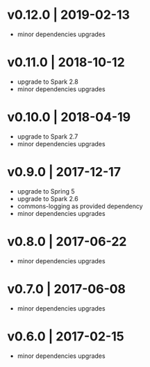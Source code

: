 # v0.12.0 | 2019-02-13
* minor dependencies upgrades

# v0.11.0 | 2018-10-12
* upgrade to Spark 2.8
* minor dependencies upgrades

# v0.10.0 | 2018-04-19
* upgrade to Spark 2.7
* minor dependencies upgrades

# v0.9.0 | 2017-12-17
* upgrade to Spring 5
* upgrade to Spark 2.6
* commons-logging as provided dependency
* minor dependencies upgrades

# v0.8.0 | 2017-06-22
* minor dependencies upgrades

# v0.7.0 | 2017-06-08
* minor dependencies upgrades

# v0.6.0 | 2017-02-15
* minor dependencies upgrades
